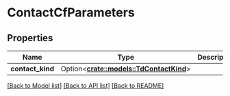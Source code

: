 # ContactCfParameters

## Properties

Name | Type | Description | Notes
------------ | ------------- | ------------- | -------------
**contact_kind** | Option<[**crate::models::TdContactKind**](TD_ContactKind.md)> |  | [optional]

[[Back to Model list]](../README.md#documentation-for-models) [[Back to API list]](../README.md#documentation-for-api-endpoints) [[Back to README]](../README.md)


